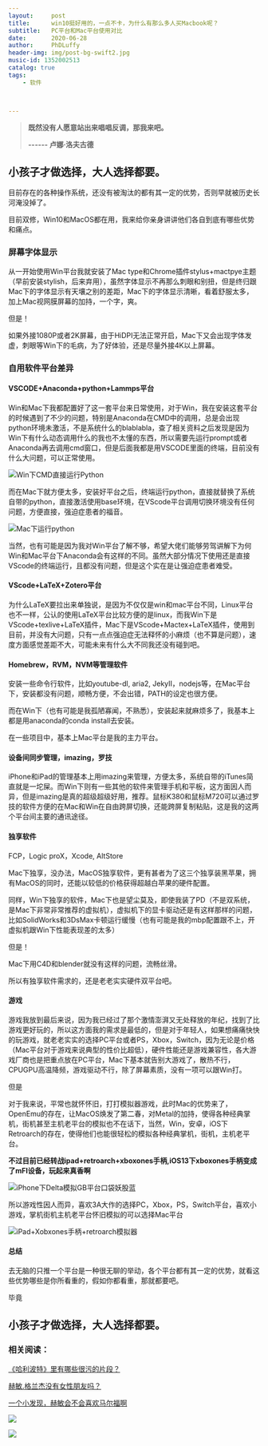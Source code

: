 ```yaml
---
layout:     post
title:      win10挺好用的，一点不卡，为什么有那么多人买Macbook呢？
subtitle:   PC平台和Mac平台使用对比
date:       2020-06-28
author:     PhDLuffy
header-img: img/post-bg-swift2.jpg
music-id: 1352002513
catalog: true
tags:
    - 软件



---
```


> **既然没有人愿意站出来唱唱反调，那我来吧。**
>
> **------ 卢娜·洛夫古德**

## 小孩子才做选择，大人选择都要。

目前存在的各种操作系统，还没有被淘汰的都有其一定的优势，否则早就被历史长河淹没掉了。

目前双修，Win10和MacOS都在用，我来给你亲身讲讲他们各自到底有哪些优势和痛点。

### 屏幕字体显示

从一开始使用Win平台我就安装了Mac type和Chrome插件stylus+mactpye主题（早前安装stylish，后来弃用），虽然字体显示不再那么刺眼和别扭，但是终归跟Mac下的字体显示有天壤之别的差距，Mac下的字体显示清晰，看着舒服太多，加上Mac视网膜屏幕的加持，一个字，爽。

但是！

如果外接1080P或者2K屏幕，由于HiDPI无法正常开启，Mac下又会出现字体发虚，刺眼等Win下的毛病，为了好体验，还是尽量外接4K以上屏幕。

### 自用软件平台差异

#### VSCODE+Anaconda+python+Lammps平台

Win和Mac下我都配置好了这一套平台来日常使用，对于Win，我在安装这套平台的时候遇到了不少的问题，特别是Anaconda在CMD中的调用，总是会出现python环境未激活，不是系统什么的blablabla，查了相关资料之后发现是因为Win下有什么动态调用什么的我也不太懂的东西，所以需要先运行prompt或者Anaconda再去调用cmd窗口，但是后面我都是用VSCODE里面的终端，目前没有什么大问题，可以正常使用。

![Win下CMD直接运行Python](https://raw.githubusercontent.com/PhDLuffy/PicGo/master/img/20200628133320.jpg)

而在Mac下就方便太多，安装好平台之后，终端运行python，直接就替换了系统自带的python，直接激活使用base环境，在VScode平台调用切换环境没有任何问题，方便直接，强迫症患者的福音。

![Mac下运行python](https://raw.githubusercontent.com/PhDLuffy/PicGo/master/img/20200628133438.png)

当然，也有可能是因为我对Win平台了解不够，希望大佬们能够劳驾讲解下为何Win和Mac平台下Anaconda会有这样的不同。虽然大部分情况下使用还是直接VScode的终端运行，且都没有问题，但是这个实在是让强迫症患者难受。

#### VScode+LaTeX+Zotero平台

为什么LaTeX要拉出来单独说，是因为不仅仅是win和mac平台不同，Linux平台也不一样，公认的使用LaTeX平台比较方便的是linux，而我Win下是VScode+texlive+LaTeX插件，Mac下是VScode+Mactex+LaTeX插件，使用到目前，并没有大问题，只有一点点强迫症无法释怀的小麻烦（也不算是问题），速度方面感觉差距不大，可能未来有什么大不同我还没有碰到吧。

#### Homebrew，RVM，NVM等管理软件

安装一些命令行软件，比如youtube-dl, aria2, JekyII，nodejs等，在Mac平台下，安装都没有问题，顺畅方便，不会出错，PATH的设定也很方便。

而在Win下（也有可能是我孤陋寡闻，不熟悉），安装起来就麻烦多了，我基本上都是用anaconda的conda install去安装。

在一些项目中，基本上Mac平台是我的主力平台。

#### 设备间同步管理，imazing，罗技

iPhone和iPad的管理基本上用imazing来管理，方便太多，系统自带的iTunes简直就是一坨屎。而Win下则有一些其他的软件来管理手机和平板，这方面因人而异，但是imazing是真的超级超级好用，推荐。鼠标K380和鼠标M720可以通过罗技的软件方便的在Mac和Win在自由跨屏切换，还能跨屏复制粘贴，这是我的这两个平台间主要的通讯途径。

#### 独享软件

FCP，Logic proX，Xcode, AltStore

Mac下独享，没办法，MacOS独享软件，更有甚者为了这三个独享装黑苹果，拥有MacOS的同时，还能以较低的价格获得超越白苹果的硬件配置。

同样，Win下独享的软件，Mac下也是望尘莫及，即使我装了PD（不是双系统，是Mac下非常非常推荐的虚拟机），虚拟机下的显卡驱动还是有这样那样的问题，比如SolidWorks和3DsMax卡顿运行缓慢（也有可能是我的mbp配置跟不上，开虚拟机跟Win下性能表现差的太多）

但是！

Mac下用C4D和blender就没有这样的问题，流畅丝滑。

所以有独享软件需求的，还是老老实实硬件双平台吧。

#### 游戏

游戏我放到最后来说，因为我已经过了那个激情澎湃又无处释放的年纪，找到了比游戏更好玩的，所以这方面我的需求是最低的，但是对于年轻人，如果想痛痛快快的玩游戏，就老老实实的选择PC平台或者PS，Xbox，Switch，因为无论是价格（Mac平台对于游戏来说典型的性价比超低），硬件性能还是游戏兼容性，各大游戏厂商也是把重点放在PC平台，Mac下基本就告别大游戏了，散热不行，CPUGPU高温降频，游戏驱动不行，除了屏幕素质，没有一项可以跟Win打。

但是

对于我来说，平常也就怀怀旧，打打模拟器游戏，此时Mac的优势来了，OpenEmu的存在，让MacOS焕发了第二春，对Metal的加持，使得各种经典掌机，街机甚至主机老平台的模拟也不在话下，当然，Win，安卓，iOS下Retroarch的存在，使得他们也能很轻松的模拟各种经典掌机，街机，主机老平台。

**不过目前已经转战ipad+retroarch+xboxones手柄,iOS13下xboxones手柄变成了mFI设备，玩起来真香啊**

![iPhone下Delta模拟GB平台口袋妖股蓝](https://raw.githubusercontent.com/PhDLuffy/PicGo/master/img/20200628141315.jpg)

所以游戏性因人而异，喜欢3A大作的选择PC，Xbox，PS，Switch平台，喜欢小游戏，掌机街机主机老平台怀旧模拟的可以选择Mac平台

![iPad+Xobxones手柄+retroarch模拟器](https://raw.githubusercontent.com/PhDLuffy/PicGo/master/img/20200628141700.JPG)

#### 总结

去无脑的只推一个平台是一种很无聊的举动，各个平台都有其一定的优势，就看这些优势哪些是你所看重的，假如你都看重，那就都要吧。

毕竟

## 小孩子才做选择，大人选择都要。

### 相关阅读：

[《哈利波特》里有哪些很污的片段？](https://www.zhihu.com/question/386132327/answer/1140862125 "card")

[赫敏.格兰杰没有女性朋友吗？](https://www.zhihu.com/question/390424837/answer/1191466637 "card")

[一个小发现，赫敏会不会喜欢马尔福啊](https://www.zhihu.com/answer/1302623044 "card")

![](https://raw.githubusercontent.com/PhDLuffy/PicGo/master/img/20200625172316.gif)

![](https://raw.githubusercontent.com/PhDLuffy/PicGo/master/img/20200625172726.jpg)


